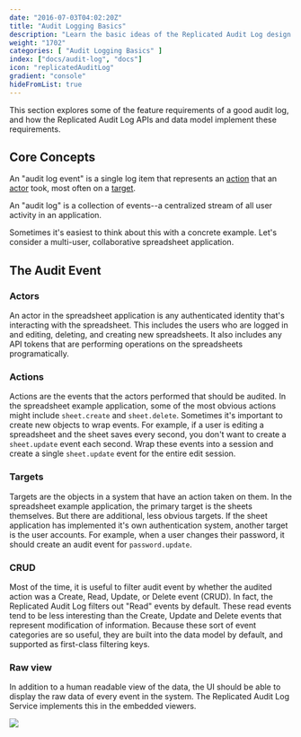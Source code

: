 ```yaml
---
date: "2016-07-03T04:02:20Z"
title: "Audit Logging Basics"
description: "Learn the basic ideas of the Replicated Audit Log design and data model"
weight: "1702"
categories: [ "Audit Logging Basics" ]
index: ["docs/audit-log", "docs"]
icon: "replicatedAuditLog"
gradient: "console"
hideFromList: true
---
```



This section explores some of the feature requirements of a good audit log, and how the Replicated Audit Log APIs and data model implement these requirements.

## Core Concepts

An "audit log event" is a single log item that represents an [action](/docs/audit-log/how-to/actions) that an [actor](/docs/audit-log/how-to/actors) took, most often on a [target](/docs/audit-log/how-to/targets).

An "audit log" is a collection of events--a centralized stream of all user activity in an application. 

Sometimes it's easiest to think about this with a concrete example. Let's consider a multi-user, collaborative spreadsheet application.

## The Audit Event

### Actors
An actor in the spreadsheet application is any authenticated identity that's interacting with the spreadsheet. This includes the users who are logged in and editing, deleting, and creating new spreadsheets. It also includes any API tokens that are performing operations on the spreadsheets programatically.

### Actions
Actions are the events that the actors performed that should be audited. In the spreadsheet example application, some of the most obvious actions might include `sheet.create` and `sheet.delete`. Sometimes it's important to create new objects to wrap events. For example, if a user is editing a spreadsheet and the sheet saves every second, you don't want to create a `sheet.update` event each second. Wrap these events into a session and create a single `sheet.update` event for the entire edit session.

### Targets
Targets are the objects in a system that have an action taken on them. In the spreadsheet example application, the primary target is the sheets themselves. But there are additional, less obvious targets. If the sheet application has implemented it's own authentication system, another target is the user accounts. For example, when a user changes their password, it should create an audit event for `password.update`.

### CRUD

Most of the time, it is useful to filter audit event by whether the audited action was a Create, Read, Update, or Delete event (CRUD). In fact, the Replicated Audit Log filters out "Read" events by default. These read events tend to be less interesting than the Create, Update and Delete events that represent modification of information. Because these sort of event categories are so useful, they are built into the data model by default, and supported as first-class filtering keys.

### Raw view
In addition to a human readable view of the data, the UI should be able to display the raw data of every event in the system. The Replicated Audit Log Service implements this in the embedded viewers.

<img class="mask-img" src="/images/audit-log/raw-view.png">
